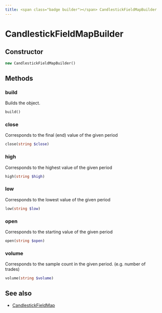 ```yaml
---
title: <span class="badge builder"></span> CandlestickFieldMapBuilder
---
```

# <span class="badge builder"></span> CandlestickFieldMapBuilder

## Constructor

```php
new CandlestickFieldMapBuilder()
```
## Methods

### <span class="badge object-method"></span> build

Builds the object.

```php
build()
```

### <span class="badge object-method"></span> close

Corresponds to the final (end) value of the given period

```php
close(string $close)
```

### <span class="badge object-method"></span> high

Corresponds to the highest value of the given period

```php
high(string $high)
```

### <span class="badge object-method"></span> low

Corresponds to the lowest value of the given period

```php
low(string $low)
```

### <span class="badge object-method"></span> open

Corresponds to the starting value of the given period

```php
open(string $open)
```

### <span class="badge object-method"></span> volume

Corresponds to the sample count in the given period. (e.g. number of trades)

```php
volume(string $volume)
```

## See also

 * <span class="badge object-type-class"></span> [CandlestickFieldMap](./object-CandlestickFieldMap.md)

